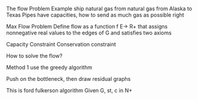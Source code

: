 The flow Problem
Example ship natural gas from natural gas from Alaska to Texas
Pipes have capacities, how to send as much gas as possible right

Max Flow Problem
Define flow as a function f E-> R+ that assigns nonnegative real values to the edges of G and satisfies two axioms

Capacity Constraint
Conservation constraint

How to solve the flow?

Method 1 use the greedy algorithm

Push on the bottleneck, then draw residual graphs

This is ford fulkerson algorithm
Given G, st, c in N+